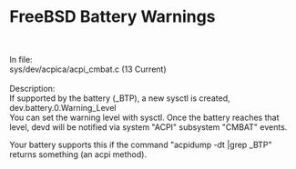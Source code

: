 # FreeBSD Battery Warnings
<br>

In file:<br>
sys/dev/acpica/acpi_cmbat.c  (13 Current)<br>
<br>
Description:<br>
If supported by the battery (_BTP), a new sysctl is created, dev.battery.0.Warning_Level<br>
You can set the warning level with sysctl.
Once the battery reaches that level, devd will be notified via system "ACPI" subsystem "CMBAT" events.<br>

Your battery supports this if the command "acpidump -dt |grep _BTP" returns something (an acpi method).
